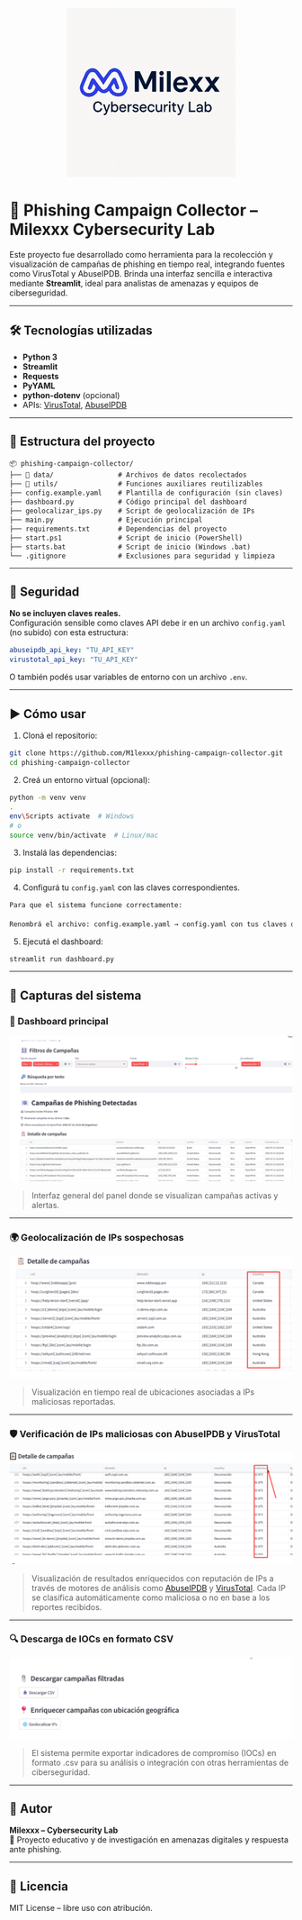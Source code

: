 
<p align="center">
  <img src="https://github.com/M1lexxx/phishing-campaign-collector/raw/main/logo-milexx.jpeg" alt="Milexx Cybersecurity Lab" width="300"/>
</p>

# 📧 Phishing Campaign Collector – Milexxx Cybersecurity Lab

Este proyecto fue desarrollado como herramienta para la recolección y visualización de campañas de phishing en tiempo real, integrando fuentes como VirusTotal y AbuseIPDB. Brinda una interfaz sencilla e interactiva mediante **Streamlit**, ideal para analistas de amenazas y equipos de ciberseguridad.

---

## 🛠️ Tecnologías utilizadas

- **Python 3**
- **Streamlit**
- **Requests**
- **PyYAML**
- **python-dotenv** (opcional)
- APIs: [VirusTotal](https://www.virustotal.com/), [AbuseIPDB](https://www.abuseipdb.com/)

---

## 📁 Estructura del proyecto

```
📦 phishing-campaign-collector/
├── 📂 data/                # Archivos de datos recolectados
├── 📂 utils/               # Funciones auxiliares reutilizables
├── config.example.yaml    # Plantilla de configuración (sin claves)
├── dashboard.py           # Código principal del dashboard
├── geolocalizar_ips.py    # Script de geolocalización de IPs
├── main.py                # Ejecución principal
├── requirements.txt       # Dependencias del proyecto
├── start.ps1              # Script de inicio (PowerShell)
├── starts.bat             # Script de inicio (Windows .bat)
└── .gitignore             # Exclusiones para seguridad y limpieza
```

---

## 🔐 Seguridad

**No se incluyen claves reales.**  
Configuración sensible como claves API debe ir en un archivo `config.yaml` (no subido) con esta estructura:

```yaml
abuseipdb_api_key: "TU_API_KEY"
virustotal_api_key: "TU_API_KEY"
```

O también podés usar variables de entorno con un archivo `.env`.

---

## ▶️ Cómo usar

1. Cloná el repositorio:
```bash
git clone https://github.com/M1lexxx/phishing-campaign-collector.git
cd phishing-campaign-collector
```

2. Creá un entorno virtual (opcional):
```bash
python -m venv venv
.
env\Scripts activate  # Windows
# o
source venv/bin/activate  # Linux/mac
```

3. Instalá las dependencias:
```bash
pip install -r requirements.txt
```

4. Configurá tu `config.yaml` con las claves correspondientes.
```bash
Para que el sistema funcione correctamente:

Renombrá el archivo: config.example.yaml → config.yaml con tus claves de AbuseIPDB y VirusTotal.
```

5. Ejecutá el dashboard:
```bash
streamlit run dashboard.py
```
---

## 📸 Capturas del sistema

### 🧠 Dashboard principal

![Dashboard en ejecución](https://github.com/M1lexxx/phishing-campaign-collector/raw/main/screenshot-dashboard.jpg)

> Interfaz general del panel donde se visualizan campañas activas y alertas.

---

### 🌍 Geolocalización de IPs sospechosas

![IPs geolocalizadas](https://github.com/M1lexxx/phishing-campaign-collector/raw/main/screenshot-geolocalizacion.jpg)

> Visualización en tiempo real de ubicaciones asociadas a IPs maliciosas reportadas.

---

### 🛡️ Verificación de IPs maliciosas con AbuseIPDB y VirusTotal

![IPs geolocalizadas](https://github.com/M1lexxx/phishing-campaign-collector/raw/main/vt.jpg)

> Visualización de resultados enriquecidos con reputación de IPs a través de motores de análisis como [AbuseIPDB](https://www.abuseipdb.com/) y [VirusTotal](https://www.virustotal.com/). Cada IP se clasifica automáticamente como maliciosa o no en base a los reportes recibidos.

---

### 🔍 Descarga de IOCs en formato CSV

![Consulta API](https://github.com/M1lexxx/phishing-campaign-collector/raw/main/screenshot-csv.jpg)

> El sistema permite exportar indicadores de compromiso (IOCs) en formato .csv para su análisis o integración con otras herramientas de ciberseguridad.

---

## 👤 Autor

**Milexxx – Cybersecurity Lab**  
🔎 Proyecto educativo y de investigación en amenazas digitales y respuesta ante phishing.

---

## 📄 Licencia

MIT License – libre uso con atribución.
